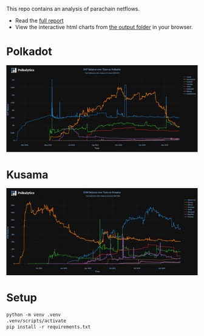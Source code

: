 This repo contains an analysis of parachain netflows.

- Read the [full report](REPORT.md)
- View the interactive html charts from [the output folder](data/out/) in your browser.

# Polkadot
![Polkadot](data/out/2023-03_-_Polkadot_Netflows.png)

# Kusama
![Kusama](data/out/2023-03_-_Kusama_Netflows.png)


# Setup
```
python -m venv .venv
.venv/scripts/activate
pip install -r requirements.txt
```
